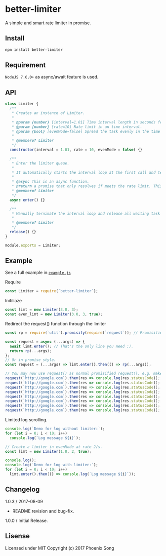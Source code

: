# better-limiter
A simple and smart rate limiter in promise.

## Install
```bash
npm install better-limiter
```

## Requirement

`NodeJS 7.6.0+` as async/await feature is used.

## API
```javascript
class Limiter {
  /**
   * Creates an instance of Limiter.
   *
   * @param {number} [interval=1.01] Time interval length in seconds for a rate period.
   * @param {number} [rate=10] Rate limit in an time interval.
   * @param {bool} [evenMode=false] Spread the task evenly in the time interval, resolve a single task for every (interval/rate) second.
   *
   * @memberof Limiter
   */
  constructor(interval = 1.01, rate = 10, evenMode = false) {}

  /**
   * Enter the limiter queue.
   *
   * It automatically starts the interval loop at the first call and terminates the interval loop when no waiting task left.
   *
   * @async This is an async function.
   * @return a promise that only resolves if meets the rate limit. This promise never rejacts.
   * @memberof Limiter
   */
  async enter() {}

  /**
   * Manually ternimate the interval loop and release all waiting task task in the queue.
   *
   * @memberof Limiter
   */
  release() {}
}

module.exports = Limiter;
```

## Example
See a full example in [`example.js`](/example.js)

Require
```javascript
const Limiter = require(`better-limiter`);
```
Initiliaze
```javascript
const limt = new Limiter(3.0, 3);
const even_limt = new Limiter(3.0, 3, true);
```

Redirect the request() function through the limiter
```javascript
const rp = require(`util`).promisify(require(`request`)); // Promisified reqeust()

const request = async (...args) => {
  await limt.enter(); // That's the only line you need :).
  return rp(...args);
};
// Or in promise style.
const request = (...args) => limt.enter().then(() => rp(...args));

// You may now use request() as normal promisified request(). e.g. make a bunch of async calls...
request(`http://google.com`).then(res => console.log(res.statusCode));
request(`http://google.com`).then(res => console.log(res.statusCode));
request(`http://google.com`).then(res => console.log(res.statusCode));
request(`http://google.com`).then(res => console.log(res.statusCode));
request(`http://google.com`).then(res => console.log(res.statusCode));
request(`http://google.com`).then(res => console.log(res.statusCode));
request(`http://google.com`).then(res => console.log(res.statusCode));
request(`http://google.com`).then(res => console.log(res.statusCode));
```

Limited log scrolling.
```javascript
console.log(`Demo for log without limiter:`);
for (let i = 0; i < 10; i++)
  console.log(`Log message ${i}`);

// Create a limiter in evenMode at rate 2/s.
const limt = new Limiter(1.0, 2, true);

console.log();
console.log(`Demo for log with limiter:`);
for (let i = 0; i < 10; i++)
  limt.enter().then(() => console.log(`Log message ${i}`));
```

## Changelog
1.0.3 / 2017-08-09
  * README revision and bug-fix.

1.0.0 / Initial Release.

## Lisense
Licensed under MIT
Copyright (c) 2017 Phoenix Song
